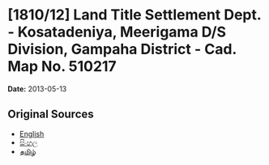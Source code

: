 # [1810/12] Land Title Settlement Dept. - Kosatadeniya, Meerigama D/S Division, Gampaha District - Cad. Map No. 510217

**Date:** 2013-05-13

## Original Sources

- [English](https://documents.gov.lk/view/extra-gazettes/2013/5/1810-12_E.pdf)
- [සිංහල](https://documents.gov.lk/view/extra-gazettes/2013/5/1810-12_S.pdf)
- [தமிழ்](https://documents.gov.lk/view/extra-gazettes/2013/5/1810-12_T.pdf)

